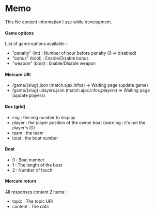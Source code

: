 Memo
====

This file content information I use while development.


#### Game options

List of game options available :  
* "penalty" (int) : Number of hour before penalty (0 => disabled)
* "bonus" (bool) : Enable/Disable bonus
* "weapon" (bool) : Enable/Disable weapon

#### Mercure URI

* /game/{slug}.json (match.ajax.infos) => Waiting page (update game)
* /game/{slug}-players.json (match.ajax.infos.players) => Waiting page (update players)

#### Box (grid)

* img : the img number to display
* player : the player position of the owner boat (warning : it's not the player's ID)
* team : the team
* boat : the boat number


#### Boat

* 0 : Boat number
* 1 : The lenght of the boat
* 2 : Number of touch

#### Mercure return

All responses content 2 items :
* topic : The topic URI
* content : The data
